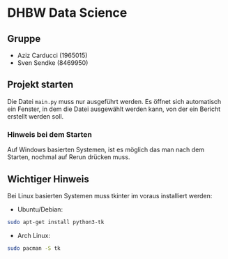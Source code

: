 # DHBW Data Science

## Gruppe
- Aziz Carducci (1965015)
- Sven Sendke (8469950)

## Projekt starten
Die Datei `main.py` muss nur ausgeführt werden. Es öffnet sich automatisch ein Fenster, in dem die Datei ausgewählt werden kann, von der ein Bericht erstellt werden soll.
### Hinweis bei dem Starten
Auf Windows basierten Systemen, ist es möglich das man nach dem Starten, nochmal auf Rerun drücken muss.

## Wichtiger Hinweis
Bei Linux basierten Systemen muss tkinter im voraus installiert werden:
- Ubuntu/Debian: 
```bash 
sudo apt-get install python3-tk
```
- Arch Linux: 
```bash 
sudo pacman -S tk
```
